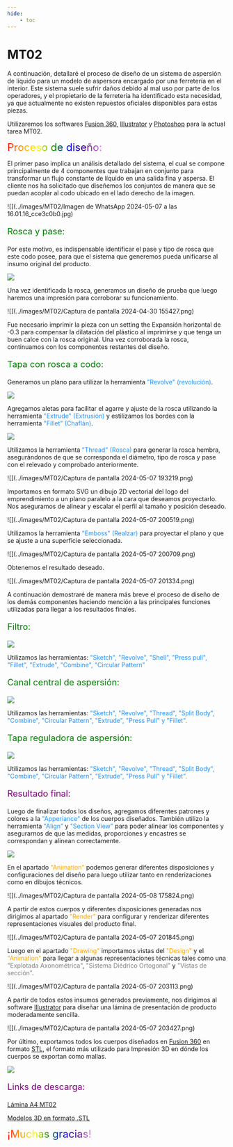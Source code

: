 ```yaml
---
hide:
    - toc
---
```


# MT02

A continuación, detallaré el proceso de diseño de un sistema de aspersión de líquido para un modelo de aspersora encargado por una ferretería en el interior. Este sistema suele sufrir daños debido al mal uso por parte de los operadores, y el propietario de la ferretería ha identificado esta necesidad, ya que actualmente no existen repuestos oficiales disponibles para estas piezas.

Utilizaremos los softwares [Fusion 360](https://www.autodesk.com/campaigns/education/fusion-360), [Illustrator](https://www.adobe.com/es/products/illustrator.html) y [Photoshop](https://www.adobe.com/la/products/photoshop.html) para la actual tarea MT02.

<span style="font-size: 24px" class="rainbow">Proceso de diseño:</span>

El primer paso implica un análisis detallado del sistema, el cual se compone principalmente de 4 componentes que trabajan en conjunto para transformar un flujo constante de líquido en una salida fina y aspersa. El cliente nos ha solicitado que diseñemos los conjuntos de manera que se puedan acoplar al codo ubicado en el lado derecho de la imagen.

![](../images/MT02/Imagen de WhatsApp 2024-05-07 a las 16.01.16_cce3c0b0.jpg)

<p style="font-size: 20px; color: green;" >Rosca y pase:</p>

Por este motivo, es indispensable identificar el pase y tipo de rosca que este codo posee, para que el sistema que generemos pueda unificarse al insumo original del producto.

![](../images/MT02/fotosrosca.png)

Una vez identificada la rosca, generamos un diseño de prueba que luego haremos una impresión para corroborar su funcionamiento.

![](../images/MT02/Captura de pantalla 2024-04-30 155427.png)

Fue necesario imprimir la pieza con un setting the Expansión horizontal de -0.3 para compensar la dilatación del plástico al imprimirse y que tenga un buen calce con la rosca original. Una vez corroborada la rosca, continuamos con los componentes restantes del diseño.

<p style="font-size: 20px; color: green;" >Tapa con rosca a codo:</p>

Generamos un plano para utilizar la herramienta <span style="color: dodgerblue">"Revolve" (revolución)</span>.

![](../images/MT02/cosocoso.png)

Agregamos aletas para facilitar el agarre y ajuste de la rosca utilizando la herramienta <span style="color: dodgerblue">"Extrude" (Extrusión)</span> y estilizamos los bordes con la herramienta <span style="color: dodgerblue">"Fillet" (Chaflán)</span>.

![](../images/MT02/Untitled-4.png)

Utilizamos la herramienta <span style="color: dodgerblue">"Thread" (Rosca)</span> para generar la rosca hembra, asegurándonos de que se corresponda el diámetro, tipo de rosca y pase con el relevado y comprobado anteriormente.

![](../images/MT02/Captura de pantalla 2024-05-07 193219.png)

Importamos en formato SVG un dibujo 2D vectorial del logo del emprendimiento a un plano paralelo a la cara que deseamos proyectarlo. Nos aseguramos de alinear y escalar el perfil al tamaño y posición deseado.

![](../images/MT02/Captura de pantalla 2024-05-07 200519.png)

Utilizamos la herramienta <span style="color: dodgerblue">"Emboss" (Realzar)</span> para proyectar el plano y que se ajuste a una superficie seleccionada.

![](../images/MT02/Captura de pantalla 2024-05-07 200709.png)

Obtenemos el resultado deseado.

![](../images/MT02/Captura de pantalla 2024-05-07 201334.png)

A continuación demostraré de manera más breve el proceso de diseño de los demás componentes haciendo mención a las principales funciones utilizadas para llegar a los resultados finales.

<p style="font-size: 20px; color: green;" >Filtro:</p>

![](../images/MT02/Untitled-6.png)

Utilizamos las herramientas: <span style="color: dodgerblue">"Sketch", "Revolve", "Shell", "Press pull", "Fillet", "Extrude", "Combine", "Circular Pattern"</span>

<p style="font-size: 20px; color: green;" >Canal central de aspersión:</p>

![](../images/MT02/Untitled-5.png)

Utilizamos las herramientas: <span style="color: dodgerblue">"Sketch", "Revolve", "Thread", "Split Body", "Combine", "Circular Pattern", "Extrude", "Press Pull" y "Fillet".</span>

<p style="font-size: 20px; color: green;" >Tapa reguladora de aspersión:</p>

![](../images/MT02/Untitled-7.png)

Utilizamos las herramientas: <span style="color: dodgerblue">"Sketch", "Revolve", "Thread", "Split Body", "Combine", "Circular Pattern", "Extrude", "Press Pull" y "Fillet".</span>

<p style="font-size: 20px; color: purple;" >Resultado final:</p>

Luego de finalizar todos los diseños, agregamos diferentes patrones y colores a la <span style="color: dodgerblue">"Apperiance"</span> de los cuerpos diseñados. También utilizo la herramienta <span style="color: dodgerblue">"Align"</span> y <span style="color: dodgerblue">"Section View"</span> para poder alinear los componentes y asegurarnos de que las medidas, proporciones y encastres se correspondan y alinean correctamente.

![](../images/MT02/Untitled-8.png)

En el apartado <span style="color: orange">"Animation"</span> podemos generar diferentes disposiciones y configuraciones del diseño para luego utilizar tanto en renderizaciones como en dibujos técnicos.

![](../images/MT02/Captura de pantalla 2024-05-08 175824.png)

A partir de estos cuerpos y diferentes disposiciones generadas nos dirigimos al apartado <span style="color: orange">"Render"</span> para configurar y renderizar diferentes representaciones visuales del producto final.

![](../images/MT02/Captura de pantalla 2024-05-07 201845.png)

Luego en el apartado <span style="color: orange">"Drawing"</span> importamos vistas del <span style="color: orange">"Design"</span> y el <span style="color: orange">"Animation"</span> para llegar a algunas representaciones técnicas tales como una <span style="color: grey">"Explotada Axonométrica"</span>, <span style="color: grey">"Sistema Diédrico Ortogonal"</span> y <span style="color: grey">"Vistas de sección"</span>.

![](../images/MT02/Captura de pantalla 2024-05-07 203113.png)

A partir de todos estos insumos generados previamente, nos dirigimos al software [Illustrator](https://www.adobe.com/es/products/illustrator.html) para diseñar una lámina de presentación de producto moderadamente sencilla.

![](../images/MT02/Captura de pantalla 2024-05-07 203427.png)

Por último, exportamos todos los cuerpos diseñados en [Fusion 360](https://www.autodesk.com/campaigns/education/fusion-360) en formato [STL](https://es.wikipedia.org/wiki/STL), el formato más utilizado para Impresión 3D en dónde los cuerpos se exportan como mallas.

![](../images/MT02/Untitled-9.png)

<p style="font-size: 20px; color: purple;" >Links de descarga:</p>

[Lámina A4 MT02](https://drive.google.com/file/d/1E9Uww84c00ToplNdcVcqj9P558o_IqmM/view?usp=sharing)

[Modelos 3D en formato .STL](https://drive.google.com/file/d/1Nm8DjMj2NQLU7undWS0370manmm1TQUY/view?usp=sharing)

<span style="font-size: 24px" class="rainbow">¡Muchas gracias!</span>

<meta charset="UTF-8">
    <meta name="viewport" content="width=device-width, initial-scale=1.0">
    <title>Texto Arcoíris</title>
    <style>
        .rainbow {
            background: linear-gradient(to right, red, orange, yellow, green, blue, indigo, violet);
            color: transparent;
            background-clip: text;
        }
    </style>